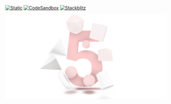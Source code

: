[![Static](https://img.shields.io/badge/demo-%23646CFF.svg?logo=html5&logoColor=white)](https://pmndrs.github.io/examples/mount-transitions)
[![CodeSandbox](https://img.shields.io/badge/codesandbox-040404?logo=codesandbox&logoColor=DBDBDB)](https://codesandbox.io/s/github/pmndrs/examples/tree/main/apps/mount-transitions)
[![Stackblitz](https://img.shields.io/badge/stackblitz-fff?logo=Stackblitz&logoColor=1389FD)](https://stackblitz.com/github/pmndrs/examples/tree/main/apps/mount-transitions)

![](thumbnail.png)

